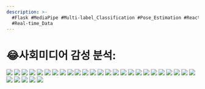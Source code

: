```yaml
---
description: >-
  #Flask #MediaPipe #Multi-label_Classification #Pose_Estimation #React
  #Real-time_Data
---
```


# 😂사회미디어 감성 분석:

![](<../../../.gitbook/assets/SocialMediaEmotion0.jpg>)
![](<../../../.gitbook/assets/SocialMediaEmotion1.jpg>)
![](<../../../.gitbook/assets/SocialMediaEmotion2.jpg>)
![](<../../../.gitbook/assets/SocialMediaEmotion3.jpg>)
![](<../../../.gitbook/assets/SocialMediaEmotion4.jpg>)
![](<../../../.gitbook/assets/SocialMediaEmotion5.jpg>)
![](<../../../.gitbook/assets/SocialMediaEmotion6.jpg>)
![](<../../../.gitbook/assets/SocialMediaEmotion7.jpg>)
![](<../../../.gitbook/assets/SocialMediaEmotion8.jpg>)
![](<../../../.gitbook/assets/SocialMediaEmotion9.jpg>)
![](<../../../.gitbook/assets/SocialMediaEmotion10.jpg>)
![](<../../../.gitbook/assets/SocialMediaEmotion11.jpg>)
![](<../../../.gitbook/assets/SocialMediaEmotion12.jpg>)
![](<../../../.gitbook/assets/SocialMediaEmotion13.jpg>)
![](<../../../.gitbook/assets/SocialMediaEmotion14.jpg>)
![](<../../../.gitbook/assets/SocialMediaEmotion15.jpg>)
![](<../../../.gitbook/assets/SocialMediaEmotion16.jpg>)
![](<../../../.gitbook/assets/SocialMediaEmotion17.jpg>)
![](<../../../.gitbook/assets/SocialMediaEmotion18.jpg>)
![](<../../../.gitbook/assets/SocialMediaEmotion19.jpg>)
![](<../../../.gitbook/assets/SocialMediaEmotion20.jpg>)
![](<../../../.gitbook/assets/SocialMediaEmotion21.jpg>)
![](<../../../.gitbook/assets/SocialMediaEmotion22.jpg>)
![](<../../../.gitbook/assets/SocialMediaEmotion23.jpg>)
![](<../../../.gitbook/assets/SocialMediaEmotion24.jpg>)
![](<../../../.gitbook/assets/SocialMediaEmotion25.jpg>)
![](<../../../.gitbook/assets/SocialMediaEmotion26.jpg>)
![](<../../../.gitbook/assets/SocialMediaEmotion27.jpg>)
![](<../../../.gitbook/assets/SocialMediaEmotion28.jpg>)
![](<../../../.gitbook/assets/SocialMediaEmotion29.jpg>)